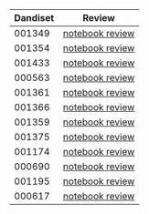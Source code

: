| Dandiset | Review |
|-------------|--------|
| 001349 | [notebook review](https://dandi-ai-notebooks.github.io/dandi-notebook-review/review?url=https://github.com/dandi-ai-notebooks/dandi-ai-notebooks-5/blob/main/notebooks/dandisets/001349/0.250520.1729/4befc0a1/claude-sonnet-4/h-5/notebook.ipynb) |
| 001354 | [notebook review](https://dandi-ai-notebooks.github.io/dandi-notebook-review/review?url=https://github.com/dandi-ai-notebooks/dandi-ai-notebooks-5/blob/main/notebooks/dandisets/001354/0.250312.0036/1b55f1ff/claude-sonnet-4/h-5/notebook.ipynb) |
| 001433 | [notebook review](https://dandi-ai-notebooks.github.io/dandi-notebook-review/review?url=https://github.com/dandi-ai-notebooks/dandi-ai-notebooks-5/blob/main/notebooks/dandisets/001433/0.250507.2356/6e10365d/claude-sonnet-4/h-5/notebook.ipynb) |
| 000563 | [notebook review](https://dandi-ai-notebooks.github.io/dandi-notebook-review/review?url=https://github.com/dandi-ai-notebooks/dandi-ai-notebooks-5/blob/main/notebooks/dandisets/000563/0.250311.2145/57dc3608/claude-sonnet-4/h-5/notebook.ipynb) |
| 001361 | [notebook review](https://dandi-ai-notebooks.github.io/dandi-notebook-review/review?url=https://github.com/dandi-ai-notebooks/dandi-ai-notebooks-5/blob/main/notebooks/dandisets/001361/0.250406.0045/d36c4584/claude-sonnet-4/h-5/notebook.ipynb) |
| 001366 | [notebook review](https://dandi-ai-notebooks.github.io/dandi-notebook-review/review?url=https://github.com/dandi-ai-notebooks/dandi-ai-notebooks-5/blob/main/notebooks/dandisets/001366/0.250324.1603/e83e5f10/claude-sonnet-4/h-5/notebook.ipynb) |
| 001359 | [notebook review](https://dandi-ai-notebooks.github.io/dandi-notebook-review/review?url=https://github.com/dandi-ai-notebooks/dandi-ai-notebooks-5/blob/main/notebooks/dandisets/001359/0.250401.1603/38566171/claude-sonnet-4/h-5/notebook.ipynb) |
| 001375 | [notebook review](https://dandi-ai-notebooks.github.io/dandi-notebook-review/review?url=https://github.com/dandi-ai-notebooks/dandi-ai-notebooks-5/blob/main/notebooks/dandisets/001375/0.250406.1855/b9d830b7/claude-sonnet-4/h-5/notebook.ipynb) |
| 001174 | [notebook review](https://dandi-ai-notebooks.github.io/dandi-notebook-review/review?url=https://github.com/dandi-ai-notebooks/dandi-ai-notebooks-5/blob/main/notebooks/dandisets/001174/0.250331.2218/553b9186/claude-sonnet-4/h-5/notebook.ipynb) |
| 000690 | [notebook review](https://dandi-ai-notebooks.github.io/dandi-notebook-review/review?url=https://github.com/dandi-ai-notebooks/dandi-ai-notebooks-5/blob/main/notebooks/dandisets/000690/0.250326.0015/78e86504/claude-sonnet-4/h-5/notebook.ipynb) |
| 001195 | [notebook review](https://dandi-ai-notebooks.github.io/dandi-notebook-review/review?url=https://github.com/dandi-ai-notebooks/dandi-ai-notebooks-5/blob/main/notebooks/dandisets/001195/0.250408.1733/cd3c6c58/claude-sonnet-4/h-5/notebook.ipynb) |
| 000617 | [notebook review](https://dandi-ai-notebooks.github.io/dandi-notebook-review/review?url=https://github.com/dandi-ai-notebooks/dandi-ai-notebooks-5/blob/main/notebooks/dandisets/000617/0.250312.0130/d69e75e7/claude-sonnet-4/h-5/notebook.ipynb) |

